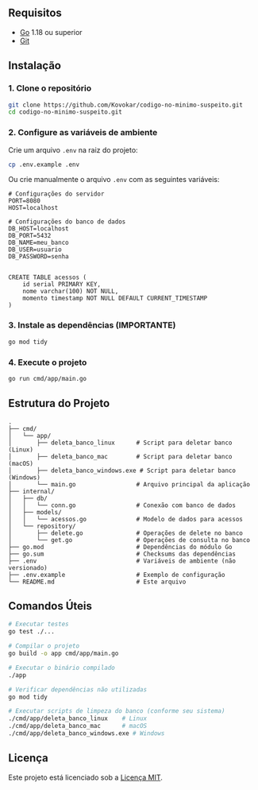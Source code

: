 
## Requisitos

- [Go](https://golang.org/dl/) 1.18 ou superior
- [Git](https://git-scm.com/)

## Instalação

### 1. Clone o repositório

```bash
git clone https://github.com/Kovokar/codigo-no-minimo-suspeito.git
cd codigo-no-minimo-suspeito.git
```

### 2. Configure as variáveis de ambiente

Crie um arquivo `.env` na raiz do projeto:

```bash
cp .env.example .env
```

Ou crie manualmente o arquivo `.env` com as seguintes variáveis:

```env
# Configurações do servidor
PORT=8080
HOST=localhost

# Configurações do banco de dados
DB_HOST=localhost
DB_PORT=5432
DB_NAME=meu_banco
DB_USER=usuario
DB_PASSWORD=senha


CREATE TABLE acessos (
	id serial PRIMARY KEY,
	nome varchar(100) NOT NULL,
	momento timestamp NOT NULL DEFAULT CURRENT_TIMESTAMP
)
```

### 3. Instale as dependências (IMPORTANTE)

```bash
go mod tidy
```

### 4. Execute o projeto

```bash
go run cmd/app/main.go
```

## Estrutura do Projeto

```
.
├── cmd/
│   └── app/
│       ├── deleta_banco_linux      # Script para deletar banco (Linux)
│       ├── deleta_banco_mac        # Script para deletar banco (macOS)
│       ├── deleta_banco_windows.exe # Script para deletar banco (Windows)
│       └── main.go                 # Arquivo principal da aplicação
├── internal/
│   ├── db/
│   │   └── conn.go                 # Conexão com banco de dados
│   ├── models/
│   │   └── acessos.go              # Modelo de dados para acessos
│   └── repository/
│       ├── delete.go               # Operações de delete no banco
│       └── get.go                  # Operações de consulta no banco
├── go.mod                          # Dependências do módulo Go
├── go.sum                          # Checksums das dependências
├── .env                            # Variáveis de ambiente (não versionado)
├── .env.example                    # Exemplo de configuração
└── README.md                       # Este arquivo
```

## Comandos Úteis

```bash
# Executar testes
go test ./...

# Compilar o projeto
go build -o app cmd/app/main.go

# Executar o binário compilado
./app

# Verificar dependências não utilizadas
go mod tidy

# Executar scripts de limpeza do banco (conforme seu sistema)
./cmd/app/deleta_banco_linux    # Linux
./cmd/app/deleta_banco_mac      # macOS
./cmd/app/deleta_banco_windows.exe # Windows
```

## Licença

Este projeto está licenciado sob a [Licença MIT](LICENSE).